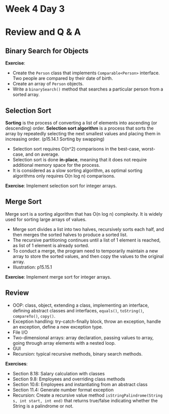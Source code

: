 # Week 4 Day 3
# Review and Q & A

## Binary Search for Objects

**Exercise**: 
- Create the `Person` class that implements `Comparable<Person>` interface. Two people are compared by their date of birth.
- Create an array of `Person` objects.
- Write a `binarySearch()` method that searches a particular person from a sorted array.

## Selection Sort
**Sorting** is the process of converting a list of elements into ascending (or descending) order. **Selection sort algorithm** is a process that sorts the array by repeatedly selecting the next smallest values and placing them in increasing order. (p15.14.1 Sorting by swapping)

- Selection sort requires O(n^2) comparisons in the best-case, worst-case, and on average.
- Selection sort is done **in-place**, meaning that it does not require additional memory space for the process.
- It is considered as a slow sorting algorithm, as optimal sorting algorithms only requires O(n log n) comparisons.

**Exercise**: Implement selection sort for integer arrays.

## Merge Sort
Merge sort is a sorting algorithm that has O(n log n) complexity. It is widely used for sorting large arrays of values.
- Merge sort divides a list into two halves, recursively sorts each half, and then merges the sorted halves to produce a sorted list. 
- The recursive partitioning continues until a list of 1 element is reached, as list of 1 element is already sorted.
- To conduct a merge, the program need to temporarily maintain a new array to store the sorted values, and then copy the values to the original array.
- Illustration: p15.15.1

**Exercise**: Implement merge sort for integer arrays.

## Review

- OOP: class, object, extending a class, implementing an interface, defining abstract classes and interfaces, `equals()`, `toString()`, `compareTo()`, `copy()`.
- Exception handling: try-catch-finally block, throw an exception, handle an exception, define a new exception type.
- File I/O
- Two-dimensional arrays: array declaration, passing values to array, going through array elements with a nested loop.
- GUI
- Recursion: typical recursive methods, binary search methods.

**Exercises**:
- Section 8.18: Salary calculation with classes
- Section 9.8: Employees and overriding class methods
- Section 10.6: Employees and instantiating from an abstract class
- Section 11.4: Generate number format exception
- Recursion: Create a recursive value method `isStringPalindrome(String s, int start, int end)` that returns true/false indicating whether the String is a palindrome or not.
